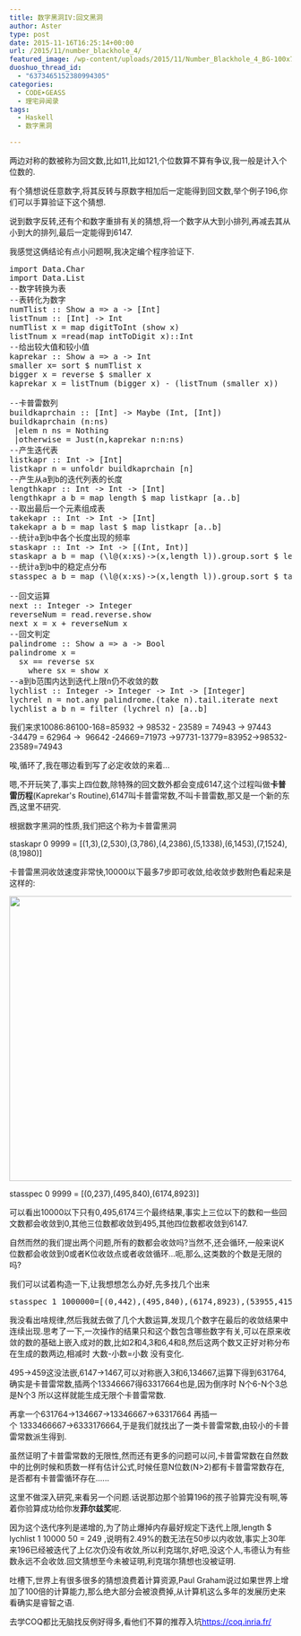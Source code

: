 ```yaml
---
title: 数字黑洞IV:回文黑洞
author: Aster
type: post
date: 2015-11-16T16:25:14+00:00
url: /2015/11/number_blackhole_4/
featured_image: /wp-content/uploads/2015/11/Number_Blackhole_4_BG-100x75.jpg
duoshuo_thread_id:
  - "6373465152380994305"
categories:
  - CODE➤GEASS
  - 理宅异闻录
tags:
  - Haskell
  - 数字黑洞

---
```

两边对称的数被称为回文数,比如11,比如121,个位数算不算有争议,我一般是计入个位数的.

有个猜想说任意数字,将其反转与原数字相加后一定能得到回文数,举个例子196,你们可以手算验证下这个猜想.

说到数字反转,还有个和数字重排有关的猜想,将一个数字从大到小排列,再减去其从小到大的排列,最后一定能得到6147.

<!--more-->

我感觉这俩结论有点小问题啊,我决定编个程序验证下.

<pre class="height-set:false lang:haskell decode:true">import Data.Char
import Data.List
--数字转换为表
--表转化为数字
numTlist :: Show a => a -> [Int]
listTnum :: [Int] -> Int
numTlist x = map digitToInt (show x)
listTnum x =read(map intToDigit x)::Int
--给出较大值和较小值
kaprekar :: Show a => a -> Int
smaller x= sort $ numTlist x
bigger x = reverse $ smaller x
kaprekar x = listTnum (bigger x) - (listTnum (smaller x))

--卡普雷数列
buildkaprchain :: [Int] -> Maybe (Int, [Int])
buildkaprchain (n:ns)
 |elem n ns = Nothing
 |otherwise = Just(n,kaprekar n:n:ns)
--产生迭代表
listkapr :: Int -> [Int]
listkapr n = unfoldr buildkaprchain [n]
--产生从a到b的迭代列表的长度
lengthkapr :: Int -> Int -> [Int]
lengthkapr a b = map length $ map listkapr [a..b]
--取出最后一个元素组成表
takekapr :: Int -> Int -> [Int]
takekapr a b = map last $ map listkapr [a..b]
--统计a到b中各个长度出现的频率
staskapr :: Int -> Int -> [(Int, Int)]
staskapr a b = map (\l@(x:xs)->(x,length l)).group.sort $ lengthkapr a b
--统计a到b中的稳定点分布
stasspec a b = map (\l@(x:xs)->(x,length l)).group.sort $ takekapr a b

--回文运算
next :: Integer -> Integer
reverseNum = read.reverse.show
next x = x + reverseNum x
--回文判定
palindrome :: Show a => a -> Bool
palindrome x =
  sx == reverse sx
    where sx = show x 
--a到b范围内达到迭代上限n仍不收敛的数
lychlist :: Integer -> Integer -> Int -> [Integer]
lychrel n = not.any palindrome.(take n).tail.iterate next
lychlist a b n = filter (lychrel n) [a..b]</pre>

我们来求10086:86100-168=85932 → 98532 - 23589 = 74943 → 97443 -34479 = 62964 →  96642 -24669=71973 →97731-13779=83952→98532-23589=74943

唉,循环了,我在哪边看到写了必定收敛的来着...

嗯,不开玩笑了,事实上四位数,除特殊的回文数外都会变成6147,这个过程叫做**卡普雷历程**(Kaprekar's Routine),6147叫卡普雷常数,不叫卡普雷数,那又是一个新的东西,这里不研究.

根据数字黑洞的性质,我们把这个称为卡普雷黑洞

<span class="lang:haskell decode:true crayon-inline">staskapr 0 9999 = [(1,3),(2,530),(3,786),(4,2386),(5,1338),(6,1453),(7,1524),(8,1980)]</span>

 

卡普雷黑洞收敛速度非常快,10000以下最多7步即可收敛,给收敛步数附色看起来是这样的:

<a rel=""><img class="" alt="" width="" height="" /><img class="alignnone size-full wp-image-142" src="http://geis.xyz/wp-content/uploads/2015/11/Kaprekar_Blackhole.png" alt="" width="508" height="508" /></a>

<span class="lang:haskell decode:true crayon-inline">stasspec 0 9999 = [(0,237),(495,840),(6174,8923)]</span>

可以看出10000以下只有0,495,6174三个最终结果,事实上三位以下的数和一些回文数都会收敛到0,其他三位数都收敛到495,其他四位数都收敛到6147.

自然而然的我们提出两个问题,所有的数都会收敛吗?当然不,还会循环,一般来说K位数都会收敛到0或者K位收敛点或者收敛循环...呃,那么,这类数的个数是无限的吗?

我们可以试着构造一下,让我想想怎么办好,先多找几个出来

<pre class="lang:haskell decode:true">stasspec 1 1000000=[(0,442),(495,840),(6174,8923),(53955,415),(59994,2587),(61974,5808),(62964,5816),(63954,4770),(71973,4840),(74943,4754),(75933,24164),(82962,9028),(83952,27724),(420876,262016),(549945,1815),(631764,56180),(642654,318913),(750843,53890),(840852,117940),(851742,34295),(860832,30640),(862632,24200)] (156.98 secs, 291,332,137,192 bytes)</pre>

我没看出啥规律,然后我就去做了几个大数运算,发现几个数字在最后的收敛结果中连续出现.思考了一下,一次操作的结果只和这个数包含哪些数字有关,可以在原来收敛的数的基础上嵌入成对的数,比如2和4,3和6,4和8,然后这两个数又正好对称分布在生成的数两边,相减时 大数-小数=小数 没有变化.

495→459这没法嵌,6147→1467,可以对称嵌入3和6,134667,运算下得到631764,确实是卡普雷常数,插两个13346667得63317664也是,因为倒序时 N个6-N个3总是N个3 所以这样就能生成无限个卡普雷常数.

再拿一个631764→134667→13346667→63317664 再插一个 1333466667→6333176664,于是我们就找出了一类卡普雷常数,由较小的卡普雷常数派生得到.

虽然证明了卡普雷常数的无限性,然而还有更多的问题可以问,卡普雷常数在自然数中的比例时候和质数一样有估计公式,时候任意N位数(N>2)都有卡普雷常数存在,是否都有卡普雷循环存在......

这里不做深入研究,来看另一个问题.话说那边那个验算196的孩子验算完没有啊,等着你验算成功给你发**菲尔兹奖**呢.

因为这个迭代序列是递增的,为了防止爆掉内存最好规定下迭代上限,<span class="lang:haskell decode:true crayon-inline">length $ lychlist 1 10000 50 = 249</span> ,说明有2.49%的数无法在50步以内收敛,事实上30年来196已经被迭代了上亿次仍没有收敛,所以利克瑞尔,好吧,没这个人,韦德认为有些数永远不会收敛.回文猜想至今未被证明,利克瑞尔猜想也没被证明.

吐槽下,世界上有很多很多的猜想浪费着计算资源,Paul Graham说过如果世界上增加了100倍的计算能力,那么绝大部分会被浪费掉,从计算机这么多年的发展历史来看确实是睿智之语.

去学COQ都比无脑找反例好得多,看他们不算的推荐入坑[<span style="text-decoration: underline; color: #0000ff;">https://coq.inria.fr/</span>][1]

 [1]: https://coq.inria.fr/
